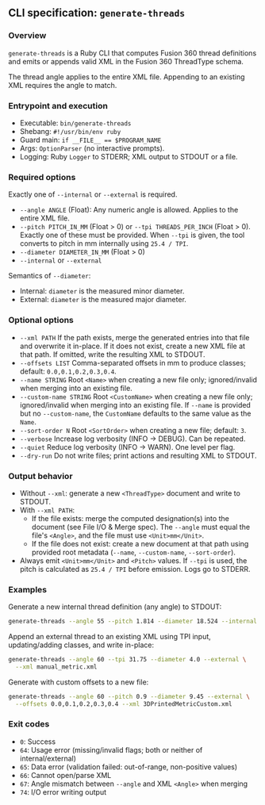 ## CLI specification: `generate-threads`

### Overview

`generate-threads` is a Ruby CLI that computes Fusion 360 thread definitions and emits or appends valid XML in the Fusion 360 ThreadType schema.

The thread angle applies to the entire XML file. Appending to an existing XML requires the angle to match.

### Entrypoint and execution

- Executable: `bin/generate-threads`
- Shebang: `#!/usr/bin/env ruby`
- Guard main: `if __FILE__ == $PROGRAM_NAME`
- Args: `OptionParser` (no interactive prompts).
- Logging: Ruby `Logger` to STDERR; XML output to STDOUT or a file.

### Required options

Exactly one of `--internal` or `--external` is required.

- `--angle ANGLE` (Float): Any numeric angle is allowed. Applies to the entire XML file.
- `--pitch PITCH_IN_MM` (Float > 0) or `--tpi THREADS_PER_INCH` (Float > 0). Exactly one of these must be provided. When `--tpi` is given, the tool converts to pitch in mm internally using `25.4 / TPI`.
- `--diameter DIAMETER_IN_MM` (Float > 0)
- `--internal` or `--external`

Semantics of `--diameter`:
- Internal: `diameter` is the measured minor diameter.
- External: `diameter` is the measured major diameter.

### Optional options

- `--xml PATH` If the path exists, merge the generated entries into that file and overwrite it in-place. If it does not exist, create a new XML file at that path. If omitted, write the resulting XML to STDOUT.
- `--offsets LIST` Comma-separated offsets in mm to produce classes; default: `0.0,0.1,0.2,0.3,0.4`.
- `--name STRING` Root `<Name>` when creating a new file only; ignored/invalid when merging into an existing file.
- `--custom-name STRING` Root `<CustomName>` when creating a new file only; ignored/invalid when merging into an existing file. If `--name` is provided but no `--custom-name`, the `CustomName` defaults to the same value as the `Name`.
- `--sort-order N` Root `<SortOrder>` when creating a new file; default: `3`.
- `--verbose` Increase log verbosity (INFO → DEBUG). Can be repeated.
- `--quiet` Reduce log verbosity (INFO → WARN). One level per flag.
- `--dry-run` Do not write files; print actions and resulting XML to STDOUT.

### Output behavior

- Without `--xml`: generate a new `<ThreadType>` document and write to STDOUT.
- With `--xml PATH`:
  - If the file exists: merge the computed designation(s) into the document (see File I/O & Merge spec). The `--angle` must equal the file's `<Angle>`, and the file must use `<Unit>mm</Unit>`.
  - If the file does not exist: create a new document at that path using provided root metadata (`--name`, `--custom-name`, `--sort-order`).
- Always emit `<Unit>mm</Unit>` and `<Pitch>` values. If `--tpi` is used, the pitch is calculated as `25.4 / TPI` before emission. Logs go to STDERR.

### Examples

Generate a new internal thread definition (any angle) to STDOUT:

```sh
generate-threads --angle 55 --pitch 1.814 --diameter 18.524 --internal
```

Append an external thread to an existing XML using TPI input, updating/adding classes, and write in-place:

```sh
generate-threads --angle 60 --tpi 31.75 --diameter 4.0 --external \
  --xml manual_metric.xml
```

Generate with custom offsets to a new file:

```sh
generate-threads --angle 60 --pitch 0.9 --diameter 9.45 --external \
  --offsets 0.0,0.1,0.2,0.3,0.4 --xml 3DPrintedMetricCustom.xml
```

### Exit codes

- `0`: Success
- `64`: Usage error (missing/invalid flags; both or neither of internal/external)
- `65`: Data error (validation failed: out-of-range, non-positive values)
- `66`: Cannot open/parse XML
- `67`: Angle mismatch between `--angle` and XML `<Angle>` when merging
- `74`: I/O error writing output


